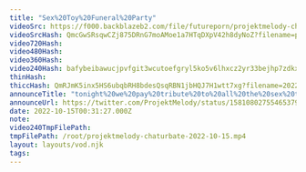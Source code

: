 ```yaml
---
title: "Sex%20Toy%20Funeral%20Party"
videoSrc: https://f000.backblazeb2.com/file/futureporn/projektmelody-chaturbate-2022-10-15.mp4
videoSrcHash: QmcGwSRsqwCZj875DRnG7moAMoe1a7HTqDXpV42h8dyNoZ?filename=projektmelody-chaturbate-20221015T003127Z-source.mp4
video720Hash: 
video480Hash: 
video360Hash: 
video240Hash: bafybeibawucjpvfgit3wcutoefgryl5ko5v6lhxcz2yr33bejhp7zdkx2e?filename=projektmelody-chaturbate-20221015T003127Z-240p.mp4
thinHash: 
thiccHash: QmRJmK5inx5HS6ubqbRH8bdesQsqRBN1jbHQJ7H1wtt7xg?filename=20221015T003127Z-thicc.jpg
announceTitle: "tonight%20we%20pay%20tribute%20to%20all%20the%20sex%20toys%20we%20lost%20along%20the%20way"
announceUrl: https://twitter.com/ProjektMelody/status/1581080275546537984
date: 2022-10-15T00:31:27.000Z
note: 
video240TmpFilePath: 
tmpFilePath: /root/projektmelody-chaturbate-2022-10-15.mp4
layout: layouts/vod.njk
tags:
---
```

